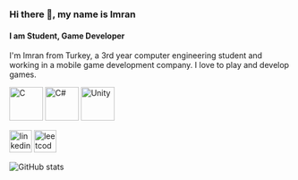 ### Hi there 👋, my name is Imran
#### I am Student, Game Developer


I'm Imran from Turkey, a 3rd year computer engineering student and working in a mobile game development company. I love to play and develop games.

[<img src='https://i.hizliresim.com/nya4qfe.png' alt='C' height='60'>](https://www.linkedin.com/in/ahmet-imran-kavra%C5%9F-17907721a/) [<img src='https://i.hizliresim.com/l0bhjc2.png' alt='C#' height='60'>](https://www.linkedin.com/in/ahmet-imran-kavra%C5%9F-17907721a/) [<img src='https://i.hizliresim.com/sc11avk.png' alt='Unity' height='60'>](https://www.linkedin.com/in/ahmet-imran-kavra%C5%9F-17907721a/)


[<img src='https://i.hizliresim.com/hzthsxt.png' alt='linkedin' height='40'>](https://www.linkedin.com/in/ahmet-imran-kavra%C5%9F-17907721a/)  [<img src='https://i.hizliresim.com/jtx19bz.png' alt='leetcode' height='40'>](https://leetcode.com/Acharad/)  

![GitHub stats](https://github-readme-stats.vercel.app/api?username=Acharad&show_icons=true&count_private=true)  

